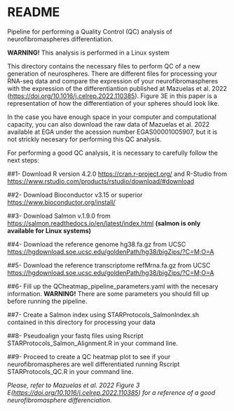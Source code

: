 # README 

Pipeline for performing a Quality Control (QC) analysis of neurofibromaspheres differentiation.

**WARNING!** This analysis is performed in a Linux system

This directory contains the necessary files to perform QC of a new generation of neurospheres. There are different files for processing your RNA-seq data and compare the expression of your
neurofibromaspheres with the expression of the differentiantion published at Mazuelas et al. 2022 (https://doi.org/10.1016/j.celrep.2022.110385). Figure 3E in this paper is a representation of how the differentiation of your spheres should look like.

In the case you have enough space in your computer and computational capacity, you can also download the raw data of Mazuelas et al. 2022 available at EGA under the acession number EGAS00001005907, but it is not strickly necesary for performing this QC analysis.



For performing a good QC analysis, it is necessary to carefully follow the next steps:

 
##1- Download R version 4.2.0 https://cran.r-project.org/ and R-Studio from https://www.rstudio.com/products/rstudio/download/#download 

##2- Download Bioconductor v3.15 or superior https://www.bioconductor.org/install/

##3- Download Salmon v.1.9.0 from https://salmon.readthedocs.io/en/latest/index.html **(salmon is only available for Linux systems)**

##4- Download the reference genome hg38.fa.gz from UCSC https://hgdownload.soe.ucsc.edu/goldenPath/hg38/bigZips/?C=M;O=A

##5- Download the reference transcriptome refMrna.fa.gz from UCSC https://hgdownload.soe.ucsc.edu/goldenPath/hg38/bigZips/?C=M;O=A

##6- Fill up the QCheatmap_pipeline_parameters.yaml with the necesary information. **WARNING!** There are some parameters you should fill up before running the pipeline.

##7- Create a Salmon index using STARProtocols_SalmonIndex.sh contained in this directory for processing your data

##8- Pseudoalign your fastq files using  Rscript STARProtocols_Salmon_Alignment.R in your command line.

##9- Proceed to create a QC heatmap plot to see if your neurofibromaspheres are well differentiated running Rscript STARProtocols_QC.R in your command line. 

*Please, refer to Mazuelas et al. 2022 Figure 3 E(https://doi.org/10.1016/j.celrep.2022.110385) for a reference of a good neurofibromasphere differenciation.*

